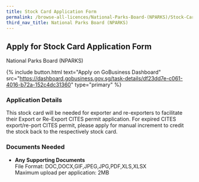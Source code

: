```yaml
---
title: Stock Card Application Form
permalink: /browse-all-licences/National-Parks-Board-(NPARKS)/Stock-Card-Application-Form
third_nav_title: National Parks Board (NPARKS)
---
```


## Apply for Stock Card Application Form

National Parks Board (NPARKS)

{% include button.html text="Apply on GoBusiness Dashboard" src="https://dashboard.gobusiness.gov.sg/task-details/df23dd7e-c061-4016-b72a-152c4dc31360" type="primary" %}

<H3>Application Details</H3>

<p>This stock card will be needed for exporter and re-exporters to facilitate their Export or Re-Export CITES permit application. For expired CITES export/re-port CITES permit, please apply for manual increment to credit the stock back to the respectively stock card.</p>

<H3>Documents Needed</H3>

<ul>
<li>
<strong>Any Supporting Documents
</strong><br />File Format: DOC,DOCX,GIF,JPEG,JPG,PDF,XLS,XLSX<br />Maximum upload per application: 2MB<br /><br />
</li>
</ul>

